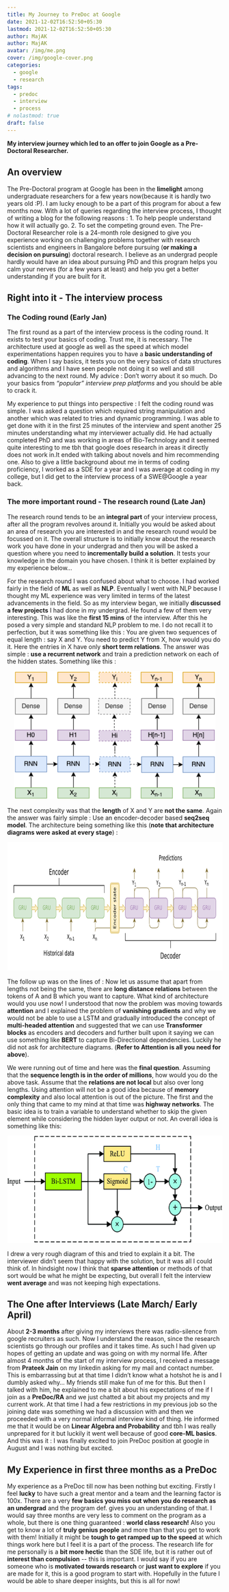 ```yaml
---
title: My Journey to PreDoc at Google
date: 2021-12-02T16:52:50+05:30
lastmod: 2021-12-02T16:52:50+05:30
author: MajAK
author: MajAK
avatar: /img/me.png
cover: /img/google-cover.png
categories:
  - google
  - research
tags:
  - predoc
  - interview
  - process
# nolastmod: true
draft: false
---
```


**My interview journey which led to an offer to join Google as a Pre-Doctoral Researcher.**

<!--more-->

## An overview

The Pre-Doctoral program at Google has been in the **limelight** among undergraduate researchers for a few years now(because it is hardly two years old :P). I am lucky enough to be a part of this program for about a few months now. With a lot of queries regarding the interview process, I thought of writing a blog for the following reasons : 1. To help people understand how it will actually go. 2. To set the competing ground even. The Pre-Doctoral Researcher role is a 24-month role designed to give you experience working on challenging problems together with research scientists and engineers in Bangalore before pursuing (**or making a decision on pursuing**) doctoral research. I believe as an undergrad people hardly would have an idea about pursuing PhD and this program helps you calm your nerves (for a few years at least) and help you get a better understanding if you are built for it.


## Right into it -  The interview process


### The Coding round (Early Jan)

The first round as a part of the interview process is the coding round. It exists to test your basics of coding. Trust me, it is necessary. The architecture used at google as well as the speed at which model experimentations happen requires you to have a **basic understanding of coding**. When I say basics, it tests you on the very basics of data structures and algorithms and I have seen people not doing it so well and still advancing to the next round. My advice : Don’t worry about it so much. Do your basics from *“popular” interview prep platforms* and you should be able to crack it.

My experience to put things into perspective : I felt the coding round was simple. I was asked a question which required string manipulation and another which was related to tries and dynamic programming. I was able to get done with it in the first 25 minutes of the interview and spent another 25 minutes understanding what my interviewer actually did. He had actually completed PhD and was working in areas of Bio-Technology and it seemed quite interesting to me tbh that google does research in areas it directly does not work in.It ended with talking about novels and him recommending one. Also to give a little background about me in terms of coding proficiency, I worked as a SDE for a year and I was average at coding in my college, but I did get to the interview process of a SWE@Google a year back.


### The more important round - The research round (Late Jan)

The research round tends to be an **integral part** of your interview process, after all the program revolves around it. Initially you would be asked about an area of research you are interested in and the research round would be focussed on it. The overall structure is to initially know about the research work you have done in your undergrad and then you will be asked a question where you need to **incrementally build a solution**. It tests your knowledge in the domain you have chosen. I think it is better explained by my experience below…

For the research round I was confused about what to choose. I had worked fairly in the field of **ML** as well as **NLP**. Eventually I went with NLP because I thought my ML experience was very limited in terms of the latest advancements in the field. So as my interview began, we initially **discussed a few projects** I had done in my undergrad. He found a few of them very interesting. This was like the **first 15 mins** of the interview. After this he posed a very simple and standard NLP problem to me. I do not recall it to perfection, but it was something like this : You are given two sequences of equal length : say X and Y. You need to predict Y from X, how would you do it. Here the entries in X have only **short term relations**. The answer was simple : **use a recurrent network** and train a prediction network on each of the hidden states. Something like this :


<center>
<img src="/img/RNNp1.png" alt="RNN" height="300"/>
</center>

The next complexity was that the **length** of X and Y are **not the same**. Again the answer was fairly simple : Use an encoder-decoder based **seq2seq model**. The architecture being something like this (**note that architecture diagrams were asked at every stage**) :


<center>
<img src="/img/seq2seq_ts.png" alt="Seq2Seq" height="300"/>
</center>

The follow up was on the lines of : Now let us assume that apart from lengths not being the same, there are **long distance relations** between the tokens of A and B which you want to capture. What kind of architecture would you use now! I understood that now the problem was moving towards **attention** and I explained the problem of **vanishing gradients** and why we would not be able to use a LSTM and gradually introduced the concept of **multi-headed attention** and suggested that we can use **Transformer blocks** as encoders and decoders and further built upon it saying we can use something like **BERT** to capture Bi-Directional dependencies. Luckily he did not ask for architecture diagrams. (**Refer to Attention is all you need for above**).

We were running out of time and here was the **final question**. Assuming that the **sequence length is in the order of millions**, how would you do the above task. Assume that the **relations are not local** but also over long lengths. Using attention will not be a good idea because of **memory complexity** and also local attention is out of the picture. The first and the only thing that came to my mind at that time was **highway networks**. The basic idea is to train a variable to understand whether to skip the given element while considering the hidden layer output or not. An overall idea is something like this:


<center>
<img src="/img/highway-net.png" alt="Highway Net" height="250"/>
</center>


I drew a very rough diagram of this and tried to explain it a bit. The interviewer didn’t seem that happy with the solution, but it was all I could think of. In hindsight now I think that **sparse attention** or methods of that sort would be what he might be expecting, but overall I felt the interview **went average** and was not keeping high expectations.


## The One after Interviews (Late March/ Early April)

About **2-3 months** after giving my interviews there was radio-silence from google recruiters as such. Now I understand the reason, since the research scientists go through our profiles and it takes time. As such I had given up hopes of getting an update and was going on with my normal life. After almost 4 months of the start of my interview process, I received a message from **Prateek Jain** on my linkedin asking for my mail and contact number. This is embarrassing but at that time I didn’t know what a hotshot he is and I dumbly asked why… My friends still make fun of me for this. But then I talked with him, he explained to me a bit about his expectations of me if I join as a **PreDoc/RA** and we just chatted a bit about my projects and my current work. At that time I had a few restrictions in my previous job so the joining date was something we had a discussion with and then we proceeded with a very normal informal interview kind of thing. He informed me that it would be on **Linear Algebra and Probability** and tbh I was really unprepared for it but luckily it went well because of good **core-ML basics**. And this was it : I was finally excited to join PreDoc position at google in August and I was nothing but excited.


## My Experience in first three months as a PreDoc

My experience as a PreDoc till now has been nothing but exciting. Firstly I feel **lucky** to have such a great mentor and a team and the learning factor is 100x. There are a very **few basics you miss out when you do research as an undergrad** and the program def. gives you an understanding of that. I would say three months are very less to comment on the program as a whole, but there is one thing guaranteed : **world class research!** Also you get to know a lot of **truly genius people** and more than that you get to work with them! Initially it might be **tough to get ramped up to the speed** at which things work here but I feel it is a part of the process. The research life for me personally is a **bit more hectic** than the SDE life, but it is rather out of **interest than compulsion** -- this is important. I would say if you are someone who is **motivated towards research** or **just want to explore** if you are made for it, this is a good program to start with. Hopefully in the future I would be able to share deeper insights, but this is all for now!
